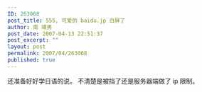 ```yaml
---
ID: 263068
post_title: 555, 可爱的 baidu.jp 白屏了
author: 南 靖男
post_date: 2007-04-13 22:51:37
post_excerpt: ""
layout: post
permalink: 2007/04/263068
published: true
---
```

还准备好好学日语的说。
不清楚是被挡了还是服务器端做了 ip 限制。